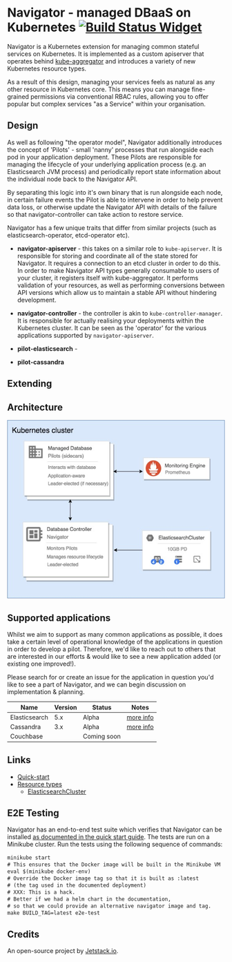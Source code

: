 # Navigator - managed DBaaS on Kubernetes [![Build Status Widget]][Build Status]

Navigator is a Kubernetes extension for managing common stateful services on
Kubernetes. It is implemented as a custom apiserver that operates behind
[kube-aggregator](https://github.com/kubernetes/kube-aggregator) and introduces
a variety of new Kubernetes resource types.

As a result of this design, managing your services feels as natural as any
other resource in Kubernetes core. This means you can manage fine-grained
permissions via conventional RBAC rules, allowing you to offer popular but
complex services "as a Service" within your organisation.

## Design

As well as following "the operator model", Navigator additionally introduces
the concept of 'Pilots' - small 'nanny' processes that run alongside each pod
in your application deployment. These Pilots are responsible for managing the
lifecycle of your underlying application process (e.g. an Elasticsearch JVM
process) and periodically report state information about the individual node
back to the Navigator API.

By separating this logic into it's own binary that is run alongside each node,
in certain failure events the Pilot is able to intervene in order to help
prevent data loss, or otherwise update the Navigator API with details of the
failure so that navigator-controller can take action to restore service.

Navigator has a few unique traits that differ from similar projects (such as
elasticsearch-operator, etcd-operator etc). 

- **navigator-apiserver** - this takes on a similar role to `kube-apiserver`.
It is responsible for storing and coordinate all of the state stored for
Navigator. It requires a connection to an etcd cluster in order to do this. In
order to make Navigator API types generally consumable to users of your cluster,
it registers itself with kube-aggregator. It performs validation of your
resources, as well as performing conversions between API versions which allow
us to maintain a stable API without hindering development.

- **navigator-controller** - the controller is akin to `kube-controller-manager`.
It is responsible for actually realising your deployments within the Kubernetes
cluster. It can be seen as the 'operator' for the various applications
supported by `navigator-apiserver`.

- **pilot-elasticsearch** - 
- **pilot-cassandra**

## Extending

## Architecture

![alt text](docs/arch.jpg)

## Supported applications

Whilst we aim to support as many common applications as possible, it does take a certain level of operational knowledge of the applications in question in order
to develop a pilot. Therefore, we'd like to reach out
to others that are interested in our efforts & would like to see a new application added (or existing one improved!).

Please search for or create an issue for the application in question you'd like to see a part of Navigator,
and we can begin discussion on implementation & planning.

| Name          | Version   | Status      | Notes                                                       |
| ------------- | --------- | ----------- | ----------------------------------------------------------- |
| Elasticsearch | 5.x       | Alpha       | [more info](docs/supported-types/elasticsearch-cluster.md)  |
| Cassandra     | 3.x       | Alpha       | [more info](docs/supported-types/cassandra-cluster.md)      |
| Couchbase     |           | Coming soon |                                                             |

## Links

* [Quick-start](docs/quick-start)
* [Resource types](docs/supported-types/README.md)
  * [ElasticsearchCluster](docs/supported-types/elasticsearch-cluster.md)


## E2E Testing

Navigator has an end-to-end test suite which verifies that Navigator can be installed [as documented in the quick start guide](docs/quick-start).
The tests are run on a Minikube cluster.
Run the tests using the following sequence of commands:

```
minikube start
# This ensures that the Docker image will be built in the Minikube VM
eval $(minikube docker-env)
# Override the Docker image tag so that it is built as :latest
# (the tag used in the documented deployment)
# XXX: This is a hack.
# Better if we had a helm chart in the documentation,
# so that we could provide an alternative navigator image and tag.
make BUILD_TAG=latest e2e-test
```

## Credits

An open-source project by [Jetstack.io](https://www.jetstack.io/).

[Build Status Widget]: https://travis-ci.org/jetstack/navigator.svg?branch=master
[Build Status]: https://travis-ci.org/jetstack/navigator

